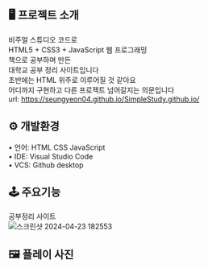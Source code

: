 ## 🖥 프로젝트 소개 

비주얼 스튜디오 코드로  
HTML5 + CSS3 + JavaScript 웹 프로그래밍  
책으로 공부하며 만든  
대학교 공부 정리 사이트입니다  
초반에는 HTML 위주로 이루어질 것 같아요  
어디까지 구현하고 다른 프로젝트 넘어갈지는 의문입니다  
url: https://seungyeon04.github.io/SimpleStudy.github.io/  

## ⚙️ 개발환경  
  
• 언어: HTML CSS JavaScript  
• IDE: Visual Studio Code  
• VCS: Github desktop   

## 🕹 주요기능  

공부정리 사이트  
![스크린샷 2024-04-23 182553](https://github.com/SeungYeon04/SimpleStudy.github.io/assets/100332811/a9544177-f584-4958-89c0-4c57bbba7b08)  

## 🖼 플레이 사진
